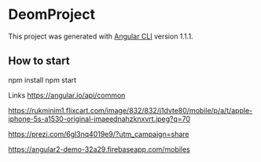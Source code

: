 # DeomProject

This project was generated with [Angular CLI](https://github.com/angular/angular-cli) version 1.1.1.

## How to start

npm install
npm start

Links
https://angular.io/api/common

https://rukminim1.flixcart.com/image/832/832/j1dvte80/mobile/p/a/t/apple-iphone-5s-a1530-original-imaeednahzknxvrt.jpeg?q=70

https://prezi.com/6gl3nq4019e9/?utm_campaign=share

https://angular2-demo-32a29.firebaseapp.com/mobiles
